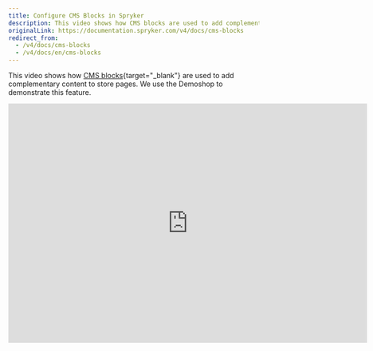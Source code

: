 ```yaml
---
title: Configure CMS Blocks in Spryker
description: This video shows how CMS blocks are used to add complementary content to store pages
originalLink: https://documentation.spryker.com/v4/docs/cms-blocks
redirect_from:
  - /v4/docs/cms-blocks
  - /v4/docs/en/cms-blocks
---
```


This video shows how [CMS blocks](/docs/scos/dev/features/202001.0/cms/cms-block/cms-block.html){target="_blank"} are used to add complementary content to store pages. We use the Demoshop to demonstrate this feature.

<iframe src="https://fast.wistia.net/embed/iframe/zg6qxoe2dn" title="CMS Blocks" allowtransparency="true" frameborder="0" scrolling="no" class="wistia_embed" name="wistia_embed" allowfullscreen="0" mozallowfullscreen="0" webkitallowfullscreen="0" oallowfullscreen="0" msallowfullscreen="0" width="720" height="480"></iframe>
